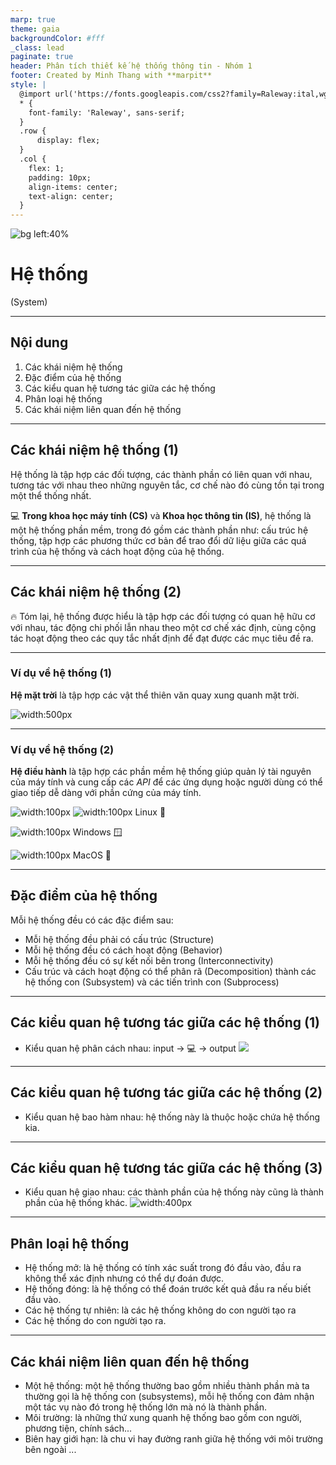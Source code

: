 ```yaml
---
marp: true
theme: gaia
backgroundColor: #fff
_class: lead
paginate: true
header: Phân tích thiết kế hệ thống thông tin - Nhóm 1
footer: Created by Minh Thang with **marpit**
style: |
  @import url('https://fonts.googleapis.com/css2?family=Raleway:ital,wght@0,100;0,300;0,500;0,700;0,900;1,100;1,300;1,500;1,700;1,900&display=swap');
  * {
    font-family: 'Raleway', sans-serif;
  }
  .row {
      display: flex;
  }
  .col {
    flex: 1;
    padding: 10px;
    align-items: center;
    text-align: center;
  }
---
```


![bg left:40%](./assets/images/img_1.jpg)

# **Hệ thống**

(System)

---

## **Nội dung**

1. Các khái niệm hệ thống
1. Đặc điểm của hệ thống
1. Các kiểu quan hệ tương tác giữa các hệ thống
1. Phân loại hệ thống
1. Các khái niệm liên quan đến hệ thống

---

## **Các khái niệm hệ thống (1)**

Hệ thống là tập hợp các đối tượng, các thành phần có liên quan với nhau, tương tác với nhau theo những nguyên tắc, cơ chế nào đó cùng tồn tại trong một thể thống nhất.

:computer: **Trong khoa học máy tính (CS)** và **Khoa học thông tin (IS)**, hệ thống là một hệ thống phần mềm, trong đó gồm các thành phần như: cấu trúc hệ thống, tập hợp các phương thức cơ bản để trao đổi dữ liệu giữa các quá trình của hệ thống và cách hoạt động của hệ thống.

---

## **Các khái niệm hệ thống (2)**

:fire: Tóm lại, hệ thống được hiểu là tập hợp các đối tượng có quan hệ hữu cơ với nhau, tác động chi phối lẫn nhau theo một cơ chế xác định, cùng cộng tác hoạt động theo các quy tắc nhất định để đạt được các mục tiêu đề ra.

---

### Ví dụ về hệ thống (1)

**Hệ mặt trời** là tập hợp các vật thể thiên văn quay xung quanh mặt trời.

![width:500px](./assets/images/img_2.png)

---

### Ví dụ về hệ thống (2)

**Hệ điều hành** là tập hợp các phần mềm hệ thống giúp quản lý tài nguyên của máy tính và cung cấp các _API_ để các ứng dụng hoặc người dùng có thể giao tiếp dễ dàng với phần cứng của máy tính.

<div class="row">

<div class="col">

![width:100px](./assets/images/Tux.svg) ![width:100px](./assets/images/ubuntu.gif)
Linux :penguin:

</div>

<div class="col">

![width:100px](./assets/images/windows.jpg)
Windows :window:

</div>

<div class="col">

![width:100px](./assets/images/mac-os.jpg)
MacOS :apple:

</div>

</div>

---

## **Đặc điểm của hệ thống**

Mỗi hệ thống đều có các đặc điểm sau:

- Mỗi hệ thống đều phải có cấu trúc (Structure)
- Mỗi hệ thống đều có cách hoạt động (Behavior)
- Mỗi hệ thống đều có sự kết nối bên trong (Interconnectivity)
- Cấu trúc và cách hoạt động có thể phân rã (Decomposition) thành các hệ thống con (Subsystem) và các tiến trình con (Subprocess)

---

## **Các kiểu quan hệ tương tác giữa các hệ thống (1)**

- Kiểu quan hệ phân cách nhau: input -> :computer: -> output
  ![](./assets/images/Ipo.png)

---

## **Các kiểu quan hệ tương tác giữa các hệ thống (2)**

- Kiểu quan hệ bao hàm nhau: hệ thống này là thuộc hoặc chứa hệ thống kia.

---

## **Các kiểu quan hệ tương tác giữa các hệ thống (3)**

- Kiểu quan hệ giao nhau: các thành phần của hệ thống này cũng là thành phần của hệ thống khác.
  ![width:400px](./assets/images/Input_Output_Main.png)

---

## **Phân loại hệ thống**

- Hệ thống mở: là hệ thống có tính xác suất trong đó đầu vào, đầu ra không thể xác định nhưng có thể dự đoán được.
- Hệ thống đóng: là hệ thống có thể đoán trước kết quả đầu ra nếu biết đầu vào.
- Các hệ thống tự nhiên: là các hệ thống không do con người tạo ra
- Các hệ thống do con người tạo ra.

---

## **Các khái niệm liên quan đến hệ thống**

- Một hệ thống: một hệ thống thường bao gồm nhiều thành phần mà ta thường gọi là hệ thống con (subsystems), mỗi hệ thống con đảm nhận một tác vụ nào đó trong hệ thống lớn mà nó là thành phần.
- Môi trường: là những thứ xung quanh hệ thống bao gồm con người, phương tiện, chính sách...
- Biên hay giới hạn: là chu vi hay đường ranh giữa hệ thống với môi trường bên ngoài
  ...
